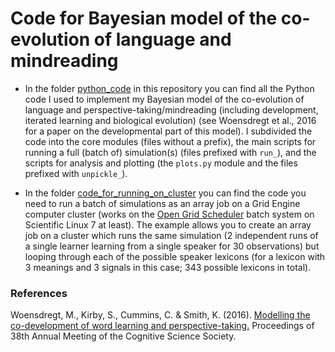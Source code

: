 # Code for Bayesian model of the co-evolution of language and mindreading

* In the folder [python_code](https://github.com/marieke-woensdregt/model_coevolution_language_mindreading/tree/master/python_code) in this repository you can find all the Python code I used to implement my Bayesian model of the co-evolution of language and perspective-taking/mindreading (including development, iterated learning and biological evolution) (see Woensdregt et al., 2016 for a paper on the developmental part of this model). I subdivided the code into the core modules (files without a prefix), the main scripts for running a full (batch of) simulation(s) (files prefixed with `run_`), and the scripts for analysis and plotting (the `plots.py` module and the files prefixed with `unpickle_`).

* In the folder [code_for_running_on_cluster](https://github.com/marieke-woensdregt/model_coevolution_language_mindreading/tree/master/code_for_running_on_cluster) you can find the code you need to run a batch of simulations as an array job on a Grid Engine computer cluster (works on the [Open Grid Scheduler](http://gridscheduler.sourceforge.net/) batch system on Scientific Linux 7 at least). The example allows you to create an array job on a cluster which runs the same simulation (2 independent runs of a single learner learning from a single speaker for 30 observations) but looping through each of the possible speaker lexicons (for a lexicon with 3 meanings and 3 signals in this case; 343 possible lexicons in total). 


### References
Woensdregt, M., Kirby, S., Cummins, C. & Smith, K. (2016). [Modelling the co-development of word learning and perspective-taking.](https://mindmodeling.org/cogsci2016/papers/0222/paper0222.pdf) Proceedings of 38th Annual Meeting of the Cognitive Science Society.
